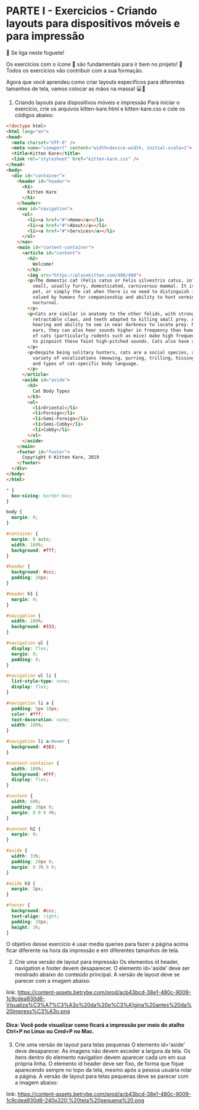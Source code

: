 # PARTE I - Exercicios - Criando layouts para dispositivos móveis e para impressão

🚀 Se liga neste foguete!

Os exercícios com o ícone 🚀 são fundamentais para ir bem no projeto! 👀 Todos os exercícios vão contribuir com a sua formação.

Agora que você aprendeu como criar layouts específicos para diferentes tamanhos de tela, vamos colocar as mãos na massa! 💻📲

1. Criando layouts para dispositivos móveis e impressão
Para iniciar o exercício, crie os arquivos kitten-kare.html e kitten-kare.css e cole os códigos abaixo:

```HTML
<!doctype html>
<html lang="en">
<head>
  <meta charset="UTF-8" />
  <meta name="viewport" content="width=device-width, initial-scale=1">
  <title>Kitten Kare</title>
  <link rel="stylesheet" href="kitten-kare.css" />
</head>
<body>
  <div id="container">
    <header id="header">
      <h1>
        Kitten Kare
      </h1>
    </header>
    <nav id="navigation">
      <ul>
        <li><a href="#">Home</a></li>
        <li><a href="#">About</a></li>
        <li><a href="#">Services</a></li>
      </ul>
    </nav>
    <main id="content-container">
      <article id="content">
        <h2>
          Welcome!
        </h2>
        <img src="https://placekitten.com/400/400">
        <p>The domestic cat (Felis catus or Felis silvestris catus, informally Felis domesticus) is a
          small, usually furry, domesticated, carnivorous mammal. It is often called the housecat when kept as an indoor
          pet, or simply the cat when there is no need to distinguish it from other felids and felines. Cats are
          valued by humans for companionship and ability to hunt vermin and household pests. They are primarily
          nocturnal.
        </p>
        <p>Cats are similar in anatomy to the other felids, with strong, flexible bodies, quick reflexes, sharp
          retractable claws, and teeth adapted to killing small prey. As crepuscular predators, cats use their acute
          hearing and ability to see in near darkness to locate prey. Not only can cats hear sounds too faint for human
          ears, they can also hear sounds higher in frequency than humans can perceive. This is because the usual prey
          of cats (particularly rodents such as mice) make high frequency noises, so the hearing of the cat has evolved
          to pinpoint these faint high-pitched sounds. Cats also have a much better sense of smell than humans.
        </p>
        <p>Despite being solitary hunters, cats are a social species, and cat communication includes the use of a
          variety of vocalizations (meowing, purring, trilling, hissing, growling and grunting) as well as pheromones
          and types of cat-specific body language.
        </p>
      </article>
      <aside id="aside">
        <h3>
          Cat Body Types
        </h3>
        <ul>
          <li>Oriental</li>
          <li>Foreign</li>
          <li>Semi-Foreign</li>
          <li>Semi-Cobby</li>
          <li>Cobby</li>
        </ul>
      </aside>
    </main>
    <footer id="footer">
      Copyright © Kitten Kare, 2019
    </footer>
  </div>
</body>
</html>
```

```CSS
* {
  box-sizing: border-box;
}

body {
  margin: 0;
}

#container {
  margin: 0 auto;
  width: 100%;
  background: #fff;
}

#header {
  background: #ccc;
  padding: 20px;
}

#header h1 {
  margin: 0;
}

#navigation {
  width: 100%;
  background: #333;
}

#navigation ul {
  display: flex;
  margin: 0;
  padding: 0;
}

#navigation ul li {
  list-style-type: none;
  display: flex;
}

#navigation li a {
  padding: 5px 10px;
  color: #fff;
  text-decoration: none;
  width: 100%;
}

#navigation li a:hover {
  background: #383;
}

#content-container {
  width: 100%;
  background: #FFF;
  display: flex;
}

#content {
  width: 60%;
  padding: 20px 0;
  margin: 0 0 0 4%;
}

#content h2 {
  margin: 0;
}

#aside {
  width: 33%;
  padding: 20px 0;
  margin: 0 3% 0 0;
}

#aside h3 {
  margin: 5px;
}

#footer {
  background: #ccc;
  text-align: right;
  padding: 20px;
  height: 1%;
}
```
O objetivo desse exercício é usar media queries para fazer a página acima ficar diferente na hora da impressão e em diferentes tamanhos de tela.

2. Crie uma versão de layout para impressão
Os elementos id header, navigation e footer devem desaparecer.
O elemento id='aside' deve ser mostrado abaixo do conteúdo principal.
A versão de layout deve se parecer com a imagem abaixo:

link: https://content-assets.betrybe.com/prod/acb43bcd-38e1-480c-9009-1c9cdea930d6-Visualiza%C3%A7%C3%A3o%20da%20p%C3%A1gina%20antes%20da%20impress%C3%A3o.png

#### Dica: Você pode visualizar como ficará a impressão por meio do atalho Ctrl+P no Linux ou Cmd+P no Mac.

3. Crie uma versão de layout para telas pequenas
O elemento id='aside' deve desaparecer.
As imagens não devem exceder a largura da tela.
Os itens dentro do elemento navigation devem aparecer cada um em sua própria linha.
O elemento id header deve ser fixo, de forma que fique aparecendo sempre no topo da tela, mesmo após a pessoa usuária rolar a página.
A versão de layout para telas pequenas deve se parecer com a imagem abaixo:

link: https://content-assets.betrybe.com/prod/acb43bcd-38e1-480c-9009-1c9cdea930d6-240x320:%20tela%20pequena%20.png
